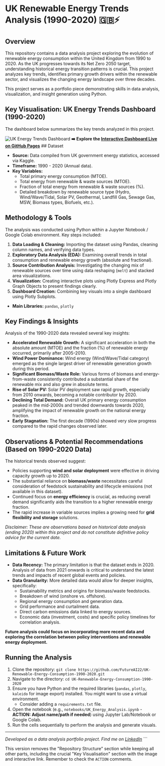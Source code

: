 # UK Renewable Energy Trends Analysis (1990-2020) 🇬🇧⚡️

## Overview

This repository contains a data analysis project exploring the evolution of renewable energy consumption within the United Kingdom from 1990 to 2020. As the UK progresses towards its Net Zero 2050 target, understanding historical energy transition patterns is crucial. This project analyzes key trends, identifies primary growth drivers within the renewable sector, and visualizes the changing energy landscape over three decades.

This project serves as a portfolio piece demonstrating skills in data analysis, visualization, and insight generation using Python.

## Key Visualisation: UK Energy Trends Dashboard (1990-2020)

The dashboard below summarizes the key trends analyzed in this project.

![UK Energy Trends Dashboard](images/uk_energy_dashboard.png)  **➡️ Explore the [Interactive Dashboard Live on GitHub Pages](https://FutureAI22.github.io/UK-Renewable-Energy-Consumption-1990-2020/uk_energy_dashboard_interactive.html)** ## Dataset

* **Source:** Data compiled from UK government energy statistics, accessed via Kaggle.
* **Timeframe:** 1990 - 2020 (Annual data).
* **Key Variables:**
    * Total primary energy consumption (MTOE).
    * Total energy from renewable & waste sources (MTOE).
    * Fraction of total energy from renewable & waste sources (%).
    * Detailed breakdown by renewable source type (Hydro, Wind/Wave/Tidal, Solar PV, Geothermal, Landfill Gas, Sewage Gas, MSW, Biomass types, Biofuels, etc.).

## Methodology & Tools

The analysis was conducted using Python within a Jupyter Notebook / Google Colab environment. Key steps included:

1.  **Data Loading & Cleaning:** Importing the dataset using Pandas, cleaning column names, and verifying data types.
2.  **Exploratory Data Analysis (EDA):** Examining overall trends in total consumption and renewable energy growth (absolute and fractional).
3.  **Source Contribution Analysis:** Investigating the changing mix of renewable sources over time using data reshaping (`melt`) and stacked area visualizations.
4.  **Visualization:** Creating interactive plots using Plotly Express and Plotly Graph Objects to present findings clearly.
5.  **Dashboard Creation:** Combining key visuals into a single dashboard using Plotly Subplots.

* **Main Libraries:** `pandas`, `plotly`

## Key Findings & Insights

Analysis of the 1990-2020 data revealed several key insights:

* **Accelerated Renewable Growth:** A significant acceleration in both the absolute amount (MTOE) and the fraction (%) of renewable energy occurred, primarily after 2005-2010.
* **Wind Power Dominance:** Wind energy (Wind/Wave/Tidal category) emerged as the single largest driver of renewable generation growth during this period.
* **Significant Biomass/Waste Role:** Various forms of biomass and energy-from-waste consistently contributed a substantial share of the renewable mix and also grew in absolute terms.
* **Rise of Solar PV:** Solar PV deployment saw rapid growth, especially from 2010 onwards, becoming a notable contributor by 2020.
* **Declining Total Demand:** Overall UK primary energy consumption peaked in the mid-2000s and trended downwards towards 2020, amplifying the impact of renewable growth on the national energy fraction.
* **Early Stagnation:** The first decade (1990s) showed very slow progress compared to the rapid changes observed later.

## Observations & Potential Recommendations (Based on 1990-2020 Data)

The historical trends observed suggest:

* Policies supporting **wind and solar deployment** were effective in driving capacity growth up to 2020.
* The substantial reliance on **biomass/waste** necessitates careful consideration of feedstock sustainability and lifecycle emissions (not available in this dataset).
* Continued focus on **energy efficiency** is crucial, as reducing overall demand significantly aids the transition to a higher renewable energy fraction.
* The rapid increase in variable sources implies a growing need for **grid flexibility and storage** solutions.

*Disclaimer: These are observations based on historical data analysis (ending 2020) within this project and do not constitute definitive policy advice for the current date.*

## Limitations & Future Work

* **Data Recency:** The primary limitation is that the dataset ends in 2020. Analysis of data from 2021 onwards is critical to understand the latest trends and impacts of recent global events and policies.
* **Data Granularity:** More detailed data would allow for deeper insights, specifically:
    * Sustainability metrics and origins for biomass/waste feedstocks.
    * Breakdown of wind (onshore vs. offshore).
    * Regional energy consumption and generation data.
    * Grid performance and curtailment data.
    * Direct carbon emissions data linked to energy sources.
    * Economic data (investment, costs) and specific policy timelines for correlation analysis.

**Future analysis could focus on incorporating more recent data and exploring the correlation between policy interventions and renewable energy deployment.**

## Running the Analysis

1.  Clone the repository: `git clone https://github.com/FutureAI22/UK-Renewable-Energy-Consumption-1990-2020.git`
2.  Navigate to the directory: `cd UK-Renewable-Energy-Consumption-1990-2020`
3.  Ensure you have Python and the required libraries (`pandas`, `plotly`, `kaleido` for image export) installed. You might want to use a virtual environment.
    * Consider adding a `requirements.txt` file.
4.  Open the notebook (e.g., `notebooks/UK_Energy_Analysis.ipynb` - **ACTION: Adjust name/path if needed**) using Jupyter Lab/Notebook or Google Colab.
5.  Run the cells sequentially to perform the analysis and generate visuals.

---

*Developed as a data analysis portfolio project. Find me on [LinkedIn](https://www.linkedin.com/in/yourprofile)* ```

This version removes the "Repository Structure" section while keeping all other parts, including the crucial "Key Visualisation" section with the image and interactive link. Remember to check the `ACTION` comments.
